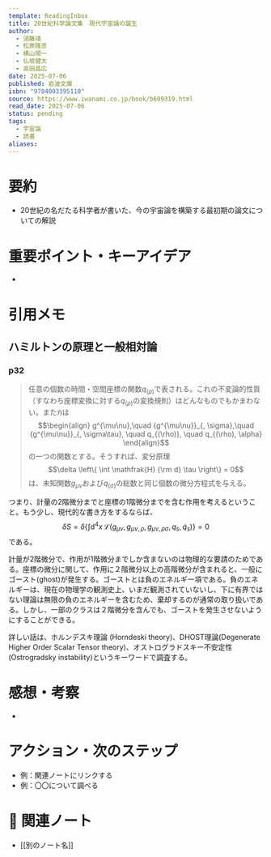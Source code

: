 ```yaml
---
template: ReadingInbox
title: 20世紀科学論文集　現代宇宙論の誕生
author:
  - 須藤靖
  - 松原隆彦
  - 横山順一
  - 仏坂健太
  - 高田昌広
date: 2025-07-06
published: 岩波文庫
isbn: "9784003395110"
source: https://www.iwanami.co.jp/book/b609319.html
read_date: 2025-07-06
status: pending
tags:
  - 宇宙論
  - 読書
aliases:
---
```


# 要約
- 20世紀の名だたる科学者が書いた、今の宇宙論を構築する最初期の論文についての解説

# 重要ポイント・キーアイデア
- 

# 引用メモ

## ハミルトンの原理と一般相対論

### p32
> 任意の個数の時間・空間座標の関数$q_{(\rho)}$で表される。これの不変論的性質（すなわち座標変換に対する$q_(\rho)$の変換規則）はどんなものでもかまわない。また$\mathfrak{H}$は
> $$\begin{align} g^{\mu\nu},\quad {g^{\mu\nu}}_{, \sigma},\quad {g^{\mu\nu}}_{, \sigma\tau}, \quad q_{(\rho)}, \quad q_{(\rho), \alpha} \end{align}$$
> の一つの関数とする。そうすれば、変分原理
> $$\delta \left\{ \int \mathfrak{H} {\rm d} \tau \right\} = 0$$
> は、未知関数$g_{\mu\nu}$および$q_{(\sigma)}$の総数と同じ個数の微分方程式を与える。

つまり、計量の2階微分までと座標の1階微分までを含む作用を考えるということ。もう少し、現代的な書き方をするならば、
$$
	\delta S 
	= \delta \left\{
		\int \mathrm{d}^4 x\, 
		\mathcal{L}(g_{\mu\nu}, 
		g_{\mu\nu, \rho}, 
		g_{\mu\nu, \rho\sigma}, 
		q_s, 
		\dot{q}_s)
	\right\}
	= 0
$$
である。

計量が2階微分で、作用が1階微分までしか含まないのは物理的な要請のためである。座標の微分に関して、作用に２階微分以上の高階微分が含まれると、一般にゴースト(ghost)が発生する。ゴーストとは負のエネルギー項である。負のエネルギーは、現在の物理学の観測史上、いまだ観測されていないし、下に有界ではない理論は無限の負のエネルギーを含むため、棄却するのが通常の取り扱いである。しかし、一部のクラスは２階微分を含んでも、ゴーストを発生させないようにすることができる。

詳しい話は、ホルンデスキ理論 (Horndeski theory)、DHOST理論(Degenerate Higher Order Scalar Tensor theory)、オストログラドスキー不安定性 (Ostrogradsky instability)というキーワードで調査する。


# 感想・考察
- 

# アクション・次のステップ
- 例：関連ノートにリンクする  
- 例：〇〇について調べる

# 🔗 関連ノート
- [[別のノート名]]
